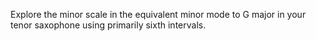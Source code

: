 Explore the minor scale in the equivalent minor mode to G major in your tenor saxophone using primarily sixth intervals.